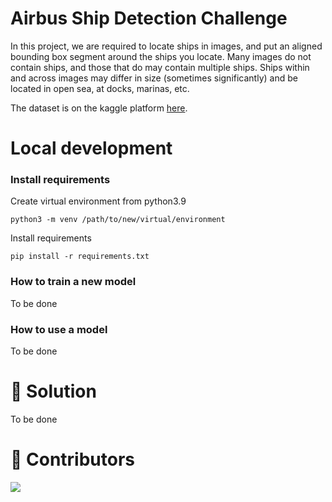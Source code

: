 # Airbus Ship Detection Challenge

In this project, we are required to locate ships in images, and put an aligned bounding box segment around the ships you
locate. Many images do not contain ships, and those that do may contain multiple ships.
Ships within and across images may differ in size (sometimes significantly) and be located in open sea, at docks,
marinas, etc.

The dataset is on the kaggle platform [here](https://www.kaggle.com/c/airbus-ship-detection/data).

# Local development

### Install requirements

Create virtual environment from python3.9<br>

```
python3 -m venv /path/to/new/virtual/environment
```

Install requirements<br>

```
pip install -r requirements.txt
```

### How to train a new model
To be done

### How to use a model
To be done

# 🎯 Solution
To be done

# 📜 Contributors
[![](https://github.com/VLADISLAV008.png?size=50)](https://github.com/VLADISLAV008)

